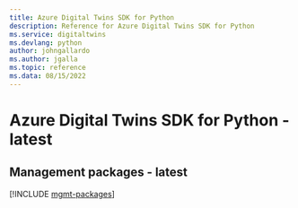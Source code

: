 ```yaml
---
title: Azure Digital Twins SDK for Python
description: Reference for Azure Digital Twins SDK for Python
ms.service: digitaltwins
ms.devlang: python
author: johngallardo
ms.author: jgalla
ms.topic: reference
ms.data: 08/15/2022
---
```

# Azure Digital Twins SDK for Python - latest

## Management packages - latest
[!INCLUDE [mgmt-packages](digital-twins-mgmt-index.md)]